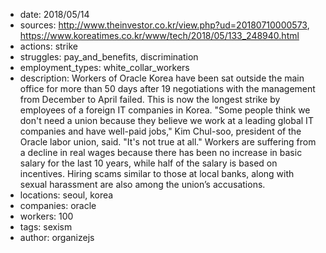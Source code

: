 - date: 2018/05/14
- sources: http://www.theinvestor.co.kr/view.php?ud=20180710000573, https://www.koreatimes.co.kr/www/tech/2018/05/133_248940.html
- actions: strike
- struggles: pay_and_benefits, discrimination
- employment_types: white_collar_workers
- description: Workers of Oracle Korea have been sat outside the main office for more than 50 days after 19 negotiations with the management from December to April failed. This is now the longest strike by employees of a foreign IT companies in Korea. "Some people think we don't need a union because they believe we work at a leading global IT companies and have well-paid jobs," Kim Chul-soo, president of the Oracle labor union, said. "It's not true at all." Workers are suffering from a decline in real wages because there has been no increase in basic salary for the last 10 years, while half of the salary is based on incentives. Hiring scams similar to those at local banks, along with sexual harassment are also among the union’s accusations.
- locations: seoul, korea
- companies: oracle
- workers: 100
- tags: sexism
- author: organizejs
